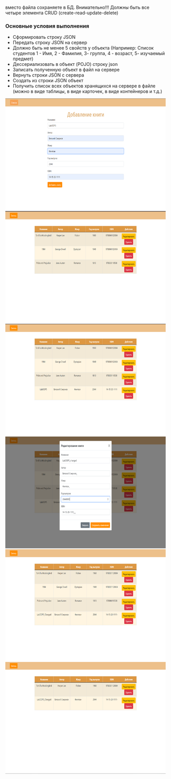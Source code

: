 вместо файла сохраняете в БД. Внимательно!!! Должны быть все четыре элемента CRUD (create-read-update-delete)
### Основные условия выполнения

- Сформировать строку JSON
- Передать строку JSON на сервер
- Должно быть не менее 5 свойств у объекта (Например: Список студентов 1 - Имя, 2 - Фамилия,  3- группа, 4 - возраст,  5- изучаемый предмет)
- Дессериализовать в объект (POJO) строку json
- Записать полученную объект в файл на сервере
- Вернуть строки JSON с сервера
- Создать из строки JSON объект
- Получить список всех объектов хранящихся на сервере в файле (можно в виде таблицы, в виде карточек, в виде контейнеров и т.д.)

<img src="Добавление.png" width="650" height="350">
<img src="Список1.png" width="650" height="350">
<img src="Список2.png" width="650" height="350">
<img src="Редактирование.png" width="650" height="350">
<img src="Список3.png" width="650" height="350">
<img src="Удаление.png" width="650" height="350">

